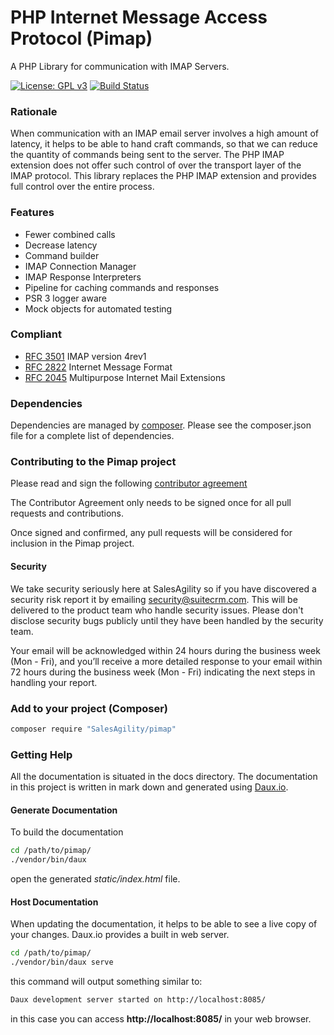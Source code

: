 # PHP Internet Message Access Protocol  (Pimap)
A PHP Library for communication with IMAP Servers.

[![License: GPL v3](https://img.shields.io/badge/License-GPL%20v3-blue.svg)](https://www.gnu.org/licenses/gpl-3.0)
[![Build Status](https://travis-ci.org/SalesAgility/Pimap.svg?branch=master)](https://travis-ci.org/daniel-samson/Pimap)

### Rationale
When communication with an IMAP email server involves a high amount of latency,
it helps to be able to hand craft commands, so that we can reduce the quantity of commands being sent to the server. The PHP IMAP extension
does not offer such control of over the transport layer of the IMAP protocol. This library replaces the PHP IMAP extension
and provides full control over the entire process.

### Features
- Fewer combined calls
- Decrease latency
- Command builder
- IMAP Connection Manager 
- IMAP Response Interpreters
- Pipeline for caching commands and responses
- PSR 3 logger aware
- Mock objects for automated testing

### Compliant
- [RFC 3501](https://tools.ietf.org/html/rfc3501) IMAP version 4rev1
- [RFC 2822](https://tools.ietf.org/html/rfc2822) Internet Message Format
- [RFC 2045](https://tools.ietf.org/html/rfc2045) Multipurpose Internet Mail Extensions


### Dependencies
Dependencies are managed by [composer](https://getcomposer.org/). Please see the composer.json file for a complete list of dependencies.

### Contributing to the Pimap project
Please read and sign the following [contributor agreement][cont_agrmt]

[cont_agrmt]: https://www.clahub.com/agreements/salesagility/Pimap

The Contributor Agreement only needs to be signed once for all pull requests and contributions. 

Once signed and confirmed, any pull requests will be considered for inclusion in the Pimap project.

#### Security

We take security seriously here at SalesAgility so if you have discovered a security risk report it by
emailing security@suitecrm.com. This will be delivered to the product team who handle security issues.
Please don't disclose security bugs publicly until they have been handled by the security team.

Your email will be acknowledged within 24 hours during the business week (Mon - Fri), and you’ll receive a more
detailed response to your email within 72 hours during the business week (Mon - Fri) indicating the next steps in
handling your report.

### Add to your project (Composer)

```bash
composer require "SalesAgility/pimap"
```

### Getting Help
All the documentation is situated in the docs directory. The documentation in this project is written in mark down and generated using [Daux.io](https://daux.io/).

#### Generate Documentation
To build the documentation

```bash
cd /path/to/pimap/
./vendor/bin/daux
```

open the generated _static/index.html_ file.

#### Host Documentation
When updating the documentation, it helps to be able to see a live copy of your changes. Daux.io provides a built in web server.

```bash
cd /path/to/pimap/
./vendor/bin/daux serve
```

this command will output something similar to:
```bash
Daux development server started on http://localhost:8085/
```

in this case you can access  **http://localhost:8085/** in your web browser.